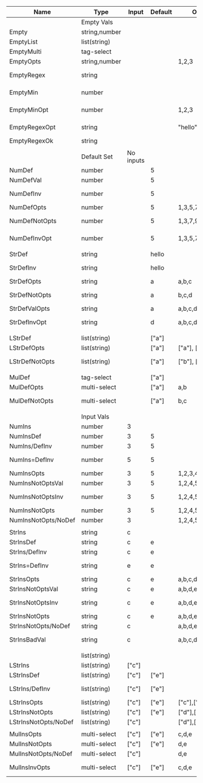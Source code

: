 | Name                 | Type          | Input     | Default | Options           | Validation | -> | Output | Optional | Error        |
|----------------------|---------------|-----------|---------|-------------------|------------|----|--------|----------|--------------|
|                      | Empty Vals    |           |         |                   |            |    |        |          |              |
| Empty                | string,number |           |         |                   |            |    | ""     | false    |              |
| EmptyList            | list(string)  |           |         |                   |            |    | ""     | false    |              |
| EmptyMulti           | tag-select    |           |         |                   |            |    | ""     | false    |              |
| EmptyOpts            | string,number |           |         | 1,2,3             |            |    | ""     | false    |              |
| EmptyRegex           | string        |           |         |                   | world      |    |        |          | regex error  |
| EmptyMin             | number        |           |         |                   | 1-10       |    |        |          | 1 <  < 10    |
| EmptyMinOpt          | number        |           |         | 1,2,3             | 2-5        |    |        |          | 2 <  < 5     |
| EmptyRegexOpt        | string        |           |         | "hello","goodbye" | goodbye    |    |        |          | regex error  |
| EmptyRegexOk         | string        |           |         |                   | .*         |    | ""     | false    |              |
|                      |               |           |         |                   |            |    |        |          |              |
|                      | Default Set   | No inputs |         |                   |            |    |        |          |              |
| NumDef               | number        |           | 5       |                   |            |    | 5      | true     |              |
| NumDefVal            | number        |           | 5       |                   | 3-7        |    | 5      | true     |              |
| NumDefInv            | number        |           | 5       |                   | 10-        |    |        |          | 10 < 5 < 0   |
| NumDefOpts           | number        |           | 5       | 1,3,5,7           | 2-6        |    | 5      | true     |              |
| NumDefNotOpts        | number        |           | 5       | 1,3,7,9           | 2-6        |    |        |          | valid option |
| NumDefInvOpt         | number        |           | 5       | 1,3,5,7           | 6-10       |    |        |          | 6 < 5 < 10   |
|                      |               |           |         |                   |            |    |        |          |              |
| StrDef               | string        |           | hello   |                   |            |    | hello  | true     |              |
| StrDefInv            | string        |           | hello   |                   | world      |    |        |          | regex error  |
| StrDefOpts           | string        |           | a       | a,b,c             |            |    | a      | true     |              |
| StrDefNotOpts        | string        |           | a       | b,c,d             |            |    |        |          | valid option |
| StrDefValOpts        | string        |           | a       | a,b,c,d,e,f       | [a-c]      |    | a      | true     |              |
| StrDefInvOpt         | string        |           | d       | a,b,c,d,e,f       | [a-c]      |    |        |          | regex error  |
|                      |               |           |         |                   |            |    |        |          |              |
| LStrDef              | list(string)  |           | ["a"]   |                   |            |    | ["a"]  | true     |              |
| LStrDefOpts          | list(string)  |           | ["a"]   | ["a"], ["b"]      |            |    | ["a"]  | true     |              |
| LStrDefNotOpts       | list(string)  |           | ["a"]   | ["b"], ["c"]      |            |    |        |          | valid option |
|                      |               |           |         |                   |            |    |        |          |              |
| MulDef               | tag-select    |           | ["a"]   |                   |            |    | ["a"]  | true     |              |
| MulDefOpts           | multi-select  |           | ["a"]   | a,b               |            |    | ["a"]  | true     |              |
| MulDefNotOpts        | multi-select  |           | ["a"]   | b,c               |            |    |        |          | valid option |
|                      |               |           |         |                   |            |    |        |          |              |
|                      | Input Vals    |           |         |                   |            |    |        |          |              |
| NumIns               | number        | 3         |         |                   |            |    | 3      | false    |              |
| NumInsDef            | number        | 3         | 5       |                   |            |    | 3      | true     |              |
| NumIns/DefInv        | number        | 3         | 5       |                   | 1-3        |    | 3      | true     |              |
| NumIns=DefInv        | number        | 5         | 5       |                   | 1-3        |    |        |          | 1 < 5 < 3    |
| NumInsOpts           | number        | 3         | 5       | 1,2,3,4,5         | 1-3        |    | 3      | true     |              |
| NumInsNotOptsVal     | number        | 3         | 5       | 1,2,4,5           | 1-3        |    | 3      | true     |              |
| NumInsNotOptsInv     | number        | 3         | 5       | 1,2,4,5           | 1-2        |    |        | true     | 1 < 3 < 2    |
| NumInsNotOpts        | number        | 3         | 5       | 1,2,4,5           |            |    | 3      | true     |              |
| NumInsNotOpts/NoDef  | number        | 3         |         | 1,2,4,5           |            |    | 3      | false    |              |
|                      |               |           |         |                   |            |    |        |          |              |
| StrIns               | string        | c         |         |                   |            |    | c      | false    |              |
| StrInsDef            | string        | c         | e       |                   |            |    | c      | true     |              |
| StrIns/DefInv        | string        | c         | e       |                   | [a-c]      |    | c      | true     |              |
| StrIns=DefInv        | string        | e         | e       |                   | [a-c]      |    |        |          | regex error  |
| StrInsOpts           | string        | c         | e       | a,b,c,d,e         | [a-c]      |    | c      | true     |              |
| StrInsNotOptsVal     | string        | c         | e       | a,b,d,e           | [a-c]      |    | c      | true     |              |
| StrInsNotOptsInv     | string        | c         | e       | a,b,d,e           | [a-b]      |    |        |          | regex error  |
| StrInsNotOpts        | string        | c         | e       | a,b,d,e           |            |    | c      | true     |              |
| StrInsNotOpts/NoDef  | string        | c         |         | a,b,d,e           |            |    | c      | false    |              |
| StrInsBadVal         | string        | c         |         | a,b,c,d,e         | 1-10       |    |        |          | min cannot   |
|                      |               |           |         |                   |            |    |        |          |              |
|                      | list(string)  |           |         |                   |            |    |        |          |              |
| LStrIns              | list(string)  | ["c"]     |         |                   |            |    | ["c"]  | false    |              |
| LStrInsDef           | list(string)  | ["c"]     | ["e"]   |                   |            |    | ["c"]  | true     |              |
| LStrIns/DefInv       | list(string)  | ["c"]     | ["e"]   |                   | [a-c]      |    |        |          | regex cannot |
| LStrInsOpts          | list(string)  | ["c"]     | ["e"]   | ["c"],["d"],["e"] |            |    | ["c"]  | true     |              |
| LStrInsNotOpts       | list(string)  | ["c"]     | ["e"]   | ["d"],["e"]       |            |    | ["c"]  | true     |              |
| LStrInsNotOpts/NoDef | list(string)  | ["c"]     |         | ["d"],["e"]       |            |    | ["c"]  | false    |              |
|                      |               |           |         |                   |            |    |        |          |              |
| MulInsOpts           | multi-select  | ["c"]     | ["e"]   | c,d,e             |            |    | ["c"]  | true     |              |
| MulInsNotOpts        | multi-select  | ["c"]     | ["e"]   | d,e               |            |    | ["c"]  | true     |              |
| MulInsNotOpts/NoDef  | multi-select  | ["c"]     |         | d,e               |            |    | ["c"]  | false    |              |
| MulInsInvOpts        | multi-select  | ["c"]     | ["e"]   | c,d,e             | [a-c]      |    |        |          | regex cannot |